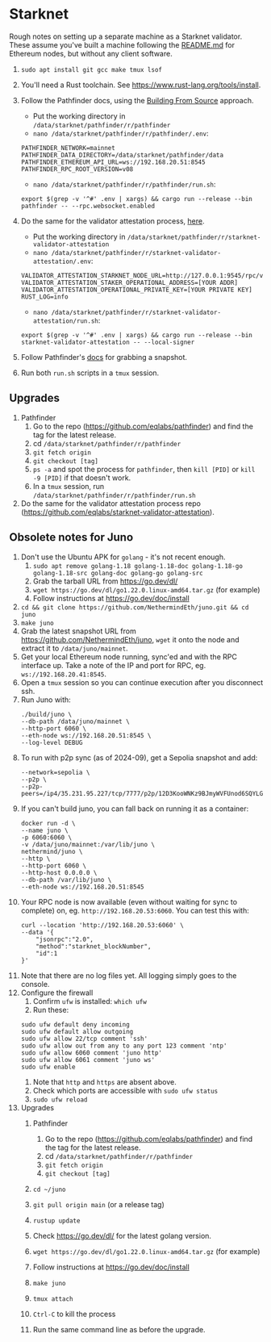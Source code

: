 # Starknet

Rough notes on setting up a separate machine as a Starknet validator. These assume you've built a machine following the [README.md](README.md) for Ethereum nodes, but without any client software.

1. `sudo apt install git gcc make tmux lsof`
1. You'll need a Rust toolchain. See https://www.rust-lang.org/tools/install.
1. Follow the Pathfinder docs, using the [Building From Source](https://eqlabs.github.io/pathfinder/getting-started/running-pathfinder#building-from-source) approach.
    * Put the working directory in `/data/starknet/pathfinder/r/pathfinder`
    * `nano /data/starknet/pathfinder/r/pathfinder/.env`:

    ```
    PATHFINDER_NETWORK=mainnet
    PATHFINDER_DATA_DIRECTORY=/data/starknet/pathfinder/data
    PATHFINDER_ETHEREUM_API_URL=ws://192.168.20.51:8545
    PATHFINDER_RPC_ROOT_VERSION=v08
    ```

    * `nano /data/starknet/pathfinder/r/pathfinder/run.sh`:

    ```
    export $(grep -v '^#' .env | xargs) && cargo run --release --bin pathfinder -- --rpc.websocket.enabled
    ```

1. Do the same for the validator attestation process, [here](https://github.com/eqlabs/starknet-validator-attestation).
    * Put the working directory in `/data/starknet/pathfinder/r/starknet-validator-attestation`
    * `nano /data/starknet/pathfinder/r/starknet-validator-attestation/.env`:

    ```
    VALIDATOR_ATTESTATION_STARKNET_NODE_URL=http://127.0.0.1:9545/rpc/v0_8
    VALIDATOR_ATTESTATION_STAKER_OPERATIONAL_ADDRESS=[YOUR ADDR]
    VALIDATOR_ATTESTATION_OPERATIONAL_PRIVATE_KEY=[YOUR PRIVATE KEY]
    RUST_LOG=info
    ```

    * `nano /data/starknet/pathfinder/r/starknet-validator-attestation/run.sh`:

    ```
    export $(grep -v '^#' .env | xargs) && cargo run --release --bin starknet-validator-attestation -- --local-signer
    ```

1. Follow Pathfinder's [docs](https://eqlabs.github.io/pathfinder/database-snapshots) for grabbing a snapshot.
1. Run both `run.sh` scripts in a `tmux` session.

## Upgrades

1. Pathfinder
    1. Go to the repo (https://github.com/eqlabs/pathfinder) and find the tag for the latest release.
    1. cd `/data/starknet/pathfinder/r/pathfinder`
    1. `git fetch origin`
    1. `git checkout [tag]`
    1. `ps -a` and spot the process for `pathfinder`, then `kill [PID]` or `kill -9 [PID]` if that doesn't work.
    1. In a `tmux` session, run `/data/starknet/pathfinder/r/pathfinder/run.sh`
1. Do the same for the validator attestation process repo (https://github.com/eqlabs/starknet-validator-attestation).

## Obsolete notes for Juno

1. Don't use the Ubuntu APK for `golang` - it's not recent enough.
    1. `sudo apt remove golang-1.18 golang-1.18-doc golang-1.18-go golang-1.18-src golang-doc golang-go golang-src`
    1. Grab the tarball URL from https://go.dev/dl/
    1. `wget https://go.dev/dl/go1.22.0.linux-amd64.tar.gz` (for example)
    1. Follow instructions at https://go.dev/doc/install
1. `cd && git clone https://github.com/NethermindEth/juno.git && cd juno`
1. `make juno`
1. Grab the latest snapshot URL from https://github.com/NethermindEth/juno, `wget` it onto the node and extract it to `/data/juno/mainnet`.
1. Get your local Ethereum node running, sync'ed and with the RPC interface up. Take a note of the IP and port for RPC, eg. `ws://192.168.20.41:8545`.
1. Open a `tmux` session so you can continue execution after you disconnect ssh.
1. Run Juno with:
    ```
    ./build/juno \
    --db-path /data/juno/mainnet \
    --http-port 6060 \
    --eth-node ws://192.168.20.51:8545 \
    --log-level DEBUG
    ```
1. To run with p2p sync (as of 2024-09), get a Sepolia snapshot and add:
    ```
    --network=sepolia \
    --p2p \
    --p2p-peers=/ip4/35.231.95.227/tcp/7777/p2p/12D3KooWNKz9BJmyWVFUnod6SQYLG4dYZNhs3GrMpiot63Y1DLYS
    ```
1. If you can't build juno, you can fall back on running it as a container:
    ```
    docker run -d \
    --name juno \
    -p 6060:6060 \
    -v /data/juno/mainnet:/var/lib/juno \
    nethermind/juno \
    --http \
    --http-port 6060 \
    --http-host 0.0.0.0 \
    --db-path /var/lib/juno \
    --eth-node ws://192.168.20.51:8545
    ```
1. Your RPC node is now available (even without waiting for sync to complete) on, eg. `http://192.168.20.53:6060`. You can test this with:
    ```
    curl --location 'http://192.168.20.53:6060' \
    --data '{
        "jsonrpc":"2.0",
        "method":"starknet_blockNumber",
        "id":1
    }'
    ```
1. Note that there are no log files yet. All logging simply goes to the console.
1. Configure the firewall
    1. Confirm `ufw` is installed: `which ufw`
    1. Run these:
    ```
    sudo ufw default deny incoming
    sudo ufw default allow outgoing
    sudo ufw allow 22/tcp comment 'ssh'
    sudo ufw allow out from any to any port 123 comment 'ntp'
    sudo ufw allow 6060 comment 'juno http'
    sudo ufw allow 6061 comment 'juno ws'
    sudo ufw enable
    ```
    1. Note that `http` and `https` are absent above.
    1. Check which ports are accessible with `sudo ufw status`
    1. `sudo ufw reload`
1. Upgrades
    1. Pathfinder
        1. Go to the repo (https://github.com/eqlabs/pathfinder) and find the tag for the latest release.
        1. cd `/data/starknet/pathfinder/r/pathfinder`
        1. `git fetch origin`
        1. `git checkout [tag]`

    1. `cd ~/juno`
    1. `git pull origin main` (or a release tag)
    1. `rustup update`
    1. Check https://go.dev/dl/ for the latest golang version.
    1. `wget https://go.dev/dl/go1.22.0.linux-amd64.tar.gz` (for example)
    1. Follow instructions at https://go.dev/doc/install
    1. `make juno`
    1. `tmux attach`
    1. `Ctrl-C` to kill the process
    1. Run the same command line as before the upgrade.
